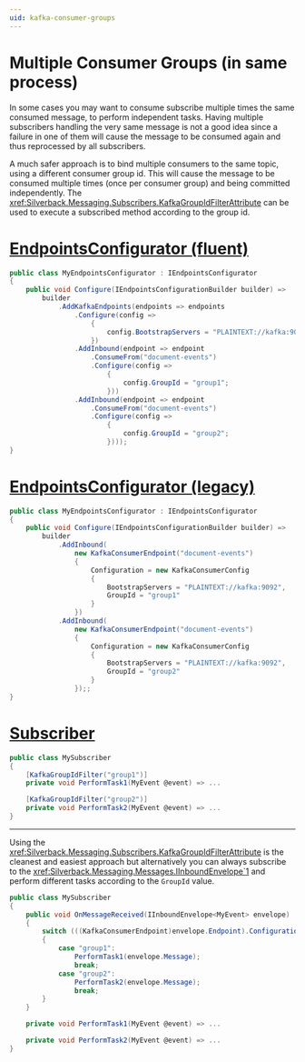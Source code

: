 ```yaml
---
uid: kafka-consumer-groups
---
```


# Multiple Consumer Groups (in same process)

In some cases you may want to consume subscribe multiple times the same consumed message, to perform independent tasks. Having multiple subscribers handling the very same message is not a good idea since a failure in one of them will cause the message to be consumed again and thus reprocessed by all subscribers.

A much safer approach is to bind multiple consumers to the same topic, using a different consumer group id. This will cause the message to be consumed multiple times (once per consumer group) and being committed independently. The <xref:Silverback.Messaging.Subscribers.KafkaGroupIdFilterAttribute> can be used to execute a subscribed method according to the group id.

# [EndpointsConfigurator (fluent)](#tab/groups-fluent)
```csharp
public class MyEndpointsConfigurator : IEndpointsConfigurator
{
    public void Configure(IEndpointsConfigurationBuilder builder) =>
        builder
            .AddKafkaEndpoints(endpoints => endpoints
                .Configure(config => 
                    {
                        config.BootstrapServers = "PLAINTEXT://kafka:9092"; 
                    })
                .AddInbound(endpoint => endpoint
                    .ConsumeFrom("document-events")
                    .Configure(config =>
                        {
                            config.GroupId = "group1";
                        }))
                .AddInbound(endpoint => endpoint
                    .ConsumeFrom("document-events")
                    .Configure(config =>
                        {
                            config.GroupId = "group2";
                        })));
}
```
# [EndpointsConfigurator (legacy)](#tab/groups-legacy)
```csharp
public class MyEndpointsConfigurator : IEndpointsConfigurator
{
    public void Configure(IEndpointsConfigurationBuilder builder) =>
        builder
            .AddInbound(
                new KafkaConsumerEndpoint("document-events")
                {
                    Configuration = new KafkaConsumerConfig
                    {
                        BootstrapServers = "PLAINTEXT://kafka:9092",
                        GroupId = "group1"
                    }
                })
            .AddInbound(
                new KafkaConsumerEndpoint("document-events")
                {
                    Configuration = new KafkaConsumerConfig
                    {
                        BootstrapServers = "PLAINTEXT://kafka:9092",
                        GroupId = "group2"
                    }
                });;
}
```
# [Subscriber](#tab/groups-subscriber)
```csharp
public class MySubscriber
{
    [KafkaGroupIdFilter("group1")]
    private void PerformTask1(MyEvent @event) => ...

    [KafkaGroupIdFilter("group2")]
    private void PerformTask2(MyEvent @event) => ...
}
```
***

Using the <xref:Silverback.Messaging.Subscribers.KafkaGroupIdFilterAttribute> is the cleanest and easiest approach but alternatively you can always subscribe to the <xref:Silverback.Messaging.Messages.IInboundEnvelope`1> and perform different tasks according to the `GroupId` value.

```csharp
public class MySubscriber
{
    public void OnMessageReceived(IInboundEnvelope<MyEvent> envelope)
    {
        switch (((KafkaConsumerEndpoint)envelope.Endpoint).Configuration.GroupId)
        {
            case "group1":
                PerformTask1(envelope.Message);
                break;
            case "group2":
                PerformTask2(envelope.Message);
                break;
        }
    }

    private void PerformTask1(MyEvent @event) => ...

    private void PerformTask2(MyEvent @event) => ...
}
```

